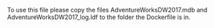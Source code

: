 To use this file please copy the files AdventureWorksDW2017.mdb and AdventureWorksDW2017_log.ldf to the folder the Dockerfile is in.
